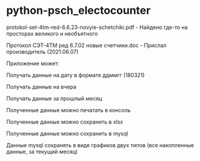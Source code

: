 # python-psch_electocounter

protokol-set-4tm-red-6.6.23-novyie-schetchiki.pdf - Найдено где-то на просторах великого и необъятного

Протокол СЭТ-4ТМ ред 6.7.02 новые счетчики.doc - Прислал производитель (2021.06.07)

Приложение может:

Получать данные на дату в формате ддммгг (180321)

Получать данные на вчера

Получать данные за прошлый месяц

Полученные данные можно печатать в консоль

Полученные данные можно сохранить в xlsx

Полученные данные можно сохранить в mysql

Данные mysql сохранять в виде графиков двух типов (все накопленные данные, за текущий месяц)

